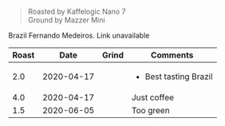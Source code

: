 > Roasted by Kaffelogic Nano 7<br>
> Ground by Mazzer Mini

Brazil Fernando Medeiros. Link unavailable

| Roast | Date       | Grind | Comments |
|-------|------------|-------|----------
| 2.0   | 2020-04-17 |  | <ul><li>Best tasting Brazil</li></ul>
| 4.0   | 2020-04-17 |  | Just coffee
| 1.5   | 2020-06-05 |  | Too green

